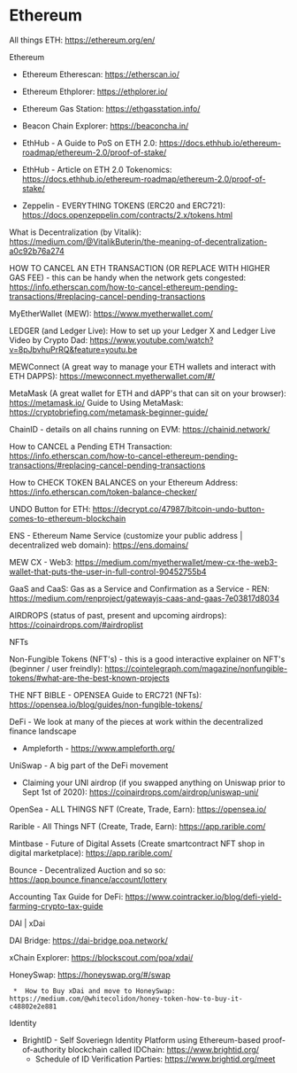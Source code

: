 # Ethereum
All things ETH:  https://ethereum.org/en/

  Ethereum
  *  Ethereum Etherescan: https://etherscan.io/
  *  Ethereum Ethplorer:  https://ethplorer.io/
  *  Ethereum Gas Station:  https://ethgasstation.info/
  
  *  Beacon Chain Explorer:  https://beaconcha.in/
  
  *  EthHub - A Guide to PoS on ETH 2.0:  https://docs.ethhub.io/ethereum-roadmap/ethereum-2.0/proof-of-stake/
  *  EthHub - Article on ETH 2.0 Tokenomics:  https://docs.ethhub.io/ethereum-roadmap/ethereum-2.0/proof-of-stake/
  *  Zeppelin - EVERYTHING TOKENS (ERC20 and ERC721):  https://docs.openzeppelin.com/contracts/2.x/tokens.html

What is Decentralization (by Vitalik):  https://medium.com/@VitalikButerin/the-meaning-of-decentralization-a0c92b76a274

HOW TO CANCEL AN ETH TRANSACTION (OR REPLACE WITH HIGHER GAS FEE) - this can be handy when the network gets congested:  https://info.etherscan.com/how-to-cancel-ethereum-pending-transactions/#replacing-cancel-pending-transactions

MyEtherWallet (MEW):  https://www.myetherwallet.com/

LEDGER (and Ledger Live):  How to set up your Ledger X and Ledger Live Video by Crypto Dad:  https://www.youtube.com/watch?v=8pJbvhuPrRQ&feature=youtu.be

MEWConnect (A great way to manage your ETH wallets and interact with ETH DAPPS):  https://mewconnect.myetherwallet.com/#/

MetaMask (A great wallet for ETH and dAPP's that can sit on your browser):  https://metamask.io/
Guide to Using MetaMask:  https://cryptobriefing.com/metamask-beginner-guide/

ChainID - details on all chains running on EVM:  https://chainid.network/

How to CANCEL a Pending ETH Transaction:  https://info.etherscan.com/how-to-cancel-ethereum-pending-transactions/#replacing-cancel-pending-transactions

How to CHECK TOKEN BALANCES on your Ethereum Address:  https://info.etherscan.com/token-balance-checker/

UNDO Button for ETH:  https://decrypt.co/47987/bitcoin-undo-button-comes-to-ethereum-blockchain

ENS - Ethereum Name Service (customize your public address | decentralized web domain):   https://ens.domains/

MEW CX - Web3:  https://medium.com/myetherwallet/mew-cx-the-web3-wallet-that-puts-the-user-in-full-control-90452755b4

GaaS and CaaS:  Gas as a Service and Confirmation as a Service - REN:  https://medium.com/renproject/gatewayjs-caas-and-gaas-7e03817d8034

AIRDROPS (status of past, present and upcoming airdrops):  https://coinairdrops.com/#airdroplist

NFTs

Non-Fungible Tokens (NFT's) - this is a good interactive explainer on NFT's (beginner / user freindly):  https://cointelegraph.com/magazine/nonfungible-tokens/#what-are-the-best-known-projects

THE NFT BIBLE - OPENSEA Guide to ERC721 (NFTs):  https://opensea.io/blog/guides/non-fungible-tokens/

DeFi - We look at many of the pieces at work within the decentralized finance landscape

*  Ampleforth - https://www.ampleforth.org/

UniSwap - A big part of the DeFi movement

*  Claiming your UNI airdrop (if you swapped anything on Uniswap prior to Sept 1st of 2020):  https://coinairdrops.com/airdrop/uniswap-uni/

OpenSea - ALL THINGS NFT (Create, Trade, Earn):  https://opensea.io/

Rarible - All Things NFT (Create, Trade, Earn):  https://app.rarible.com/

Mintbase - Future of Digital Assets (Create smartcontract NFT shop in digital marketplace):  https://app.rarible.com/

Bounce - Decentralized Auction and so so:  https://app.bounce.finance/account/lottery

Accounting Tax Guide for DeFi:  https://www.cointracker.io/blog/defi-yield-farming-crypto-tax-guide


DAI | xDai

DAI Bridge:  https://dai-bridge.poa.network/

xChain Explorer:  https://blockscout.com/poa/xdai/

HoneySwap:  https://honeyswap.org/#/swap
     
     *  How to Buy xDai and move to HoneySwap:  https://medium.com/@whitecolidon/honey-token-how-to-buy-it-c48802e2e881
     
Identity

  * BrightID - Self Soveriegn Identity Platform using Ethereum-based proof-of-authority blockchain called IDChain:  https://www.brightid.org/
     *  Schedule of ID Verification Parties:  https://www.brightid.org/meet
      
  
